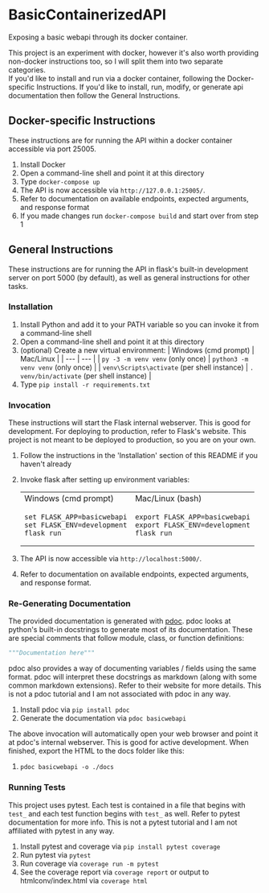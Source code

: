 # BasicContainerizedAPI

Exposing a basic webapi through its docker container.<br>

This project is an experiment with docker, however it's also worth providing non-docker instructions too, so I will split them into two separate categories.<br>
If you'd like to install and run via a docker container, following the Docker-specific Instructions. If you'd like to install, run, modify, or generate api documentation then follow the General Instructions.


## Docker-specific Instructions ##

These instructions are for running the API within a docker container accessible via port 25005.

1. Install Docker
2. Open a command-line shell and point it at this directory
3. Type `docker-compose up`
4. The API is now accessible via `http://127.0.0.1:25005/`.
5. Refer to documentation on available endpoints, expected arguments, and response format
6. If you made changes run `docker-compose build` and start over from step 1

## General Instructions ##

These instructions are for running the API in flask's built-in development server on port 5000 (by default), as well as general instructions for other tasks.
### Installation ###

1. Install Python and add it to your PATH variable so you can invoke it from a command-line shell
2. Open a command-line shell and point it at this directory
3. (optional) Create a new virtual environment:
    | Windows (cmd prompt) | Mac/Linux |
    | --- | --- |
    | `py -3 -m venv venv` (only once) | `python3 -m venv venv` (only once) |
    | `venv\Scripts\activate` (per shell instance) | `. venv/bin/activate` (per shell instance) |
4. Type `pip install -r requirements.txt`

### Invocation ###

These instructions will start the Flask internal webserver. This is good for development. For deploying to production, refer to Flask's website. This project is not meant to be deployed to production, so you are on your own.

1. Follow the instructions in the 'Installation' section of this README if you haven't already
2. Invoke flask after setting up environment variables:
    <table>
    <tr>
    <td> Windows (cmd prompt) </td> <td> Mac/Linux (bash) </td>
    </tr>
    <tr>
    <td>

    ```
    set FLASK_APP=basicwebapi
    set FLASK_ENV=development
    flask run
    ```

    </td>
    <td>

    ```
    export FLASK_APP=basicwebapi
    export FLASK_ENV=development
    flask run
    ```

    </td>
    </tr>
    </table>
3. The API is now accessible via `http://localhost:5000/`.
4. Refer to documentation on available endpoints, expected arguments, and response format.

### Re-Generating Documentation ###

The provided documentation is generated with [pdoc](https://pdoc.dev/). pdoc looks at python's built-in docstrings to generate most of its documentation. These are special comments that follow module, class, or function definitions:
```py
"""Documentation here"""
```
pdoc also provides a way of documenting variables / fields using the same format. pdoc will interpret these docstrings as markdown (along with some common markdown extensions). Refer to their website for more details. This is not a pdoc tutorial and I am not associated with pdoc in any way.

1. Install pdoc via `pip install pdoc`
2. Generate the documentation via `pdoc basicwebapi`

The above invocation will automatically open your web browser and point it at pdoc's internal webserver. This is good for active development. When finished, export the HTML to the docs folder like this:
1. `pdoc basicwebapi -o ./docs`

### Running Tests ###

This project uses pytest. Each test is contained in a file that begins with `test_` and each test function begins with `test_` as well. Refer to pytest documentation for more info. This is not a pytest tutorial and I am not affiliated with pytest in any way.

1. Install pytest and coverage via `pip install pytest coverage`
2. Run pytest via `pytest`
3. Run coverage via `coverage run -m pytest`
4. See the coverage report via `coverage report` or output to htmlconv/index.html via `coverage html`